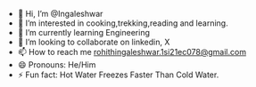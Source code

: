 - 👋 Hi, I’m @Ingaleshwar
- 👀 I’m interested in cooking,trekking,reading and learning.
- 🌱 I’m currently learning Engineering
- 💞️ I’m looking to collaborate on linkedin, X
- 📫 How to reach me rohithingaleshwar.1si21ec078@gmail.com
- 😄 Pronouns: He/Him
- ⚡ Fun fact: Hot Water Freezes Faster Than Cold Water.

<!---
Ingaleshwar/Ingaleshwar is a ✨ special ✨ repository because its `README.md` (this file) appears on your GitHub profile.
You can click the Preview link to take a look at your changes.
--->
